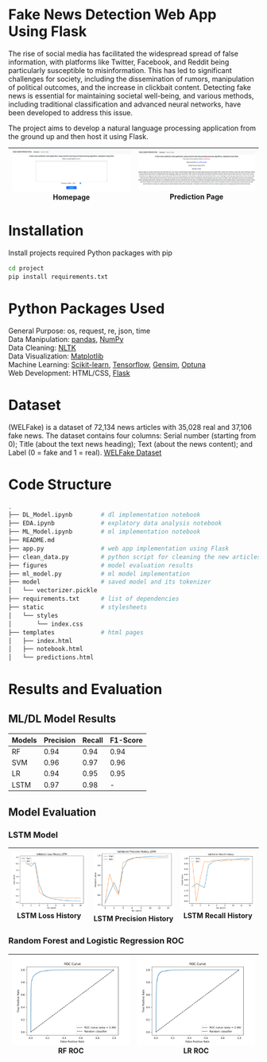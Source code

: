 # Fake News Detection Web App Using Flask
The rise of social media has facilitated the widespread spread of false information, with platforms like Twitter, Facebook, and Reddit being particularly susceptible to misinformation. This has led to significant challenges for society, including the dissemination of rumors, manipulation of political outcomes, and the increase in clickbait content. Detecting fake news is essential for maintaining societal well-being, and various methods, including traditional classification and advanced neural networks, have been developed to address this issue.

The project aims to develop a natural language processing application from the ground up and then host it using Flask.

|![](figures/WebApp_Screenshot_Home.png)<br>Homepage|![](figures/WebApp_Screenshot_Prediction.png)<br>Prediction Page|
|:-:|:-:|


# Installation
Install projects required Python packages with pip
```bash
cd project
pip install requirements.txt
```




# Python Packages Used
General Purpose: os, request, re, json, time <br /> 
Data Manipulation: [pandas](https://pandas.pydata.org/), [NumPy](https://numpy.org/) <br /> 
Data Cleaning: [NLTK](https://www.nltk.org/) <br /> 
Data Visualization: [Matplotlib](https://matplotlib.org/)<br /> 
Machine Learning: [Scikit-learn](https://scikit-learn.org/stable/install.html), [Tensorflow](https://www.tensorflow.org/guide/keras), [Gensim](https://pypi.org/project/gensim/), [Optuna](https://optuna.org/) <br/>
Web Development: HTML/CSS, [Flask](https://flask.palletsprojects.com/en/3.0.x/)

# Dataset
(WELFake) is a dataset of 72,134 news articles with 35,028 real and 37,106 fake news.
The dataset contains four columns: Serial number (starting from 0); Title (about the text news heading); Text (about the news content); and Label (0 = fake and 1 = real).
[WELFake Dataset](https://www.kaggle.com/datasets/saurabhshahane/fake-news-classification)

# Code Structure 
```bash
.
├── DL_Model.ipynb        # dl implementation notebook
├── EDA.ipynb             # explatory data analysis notebook
├── ML_Model.ipynb        # ml implementation notebook
├── README.md
├── app.py                # web app implementation using Flask
├── clean_data.py         # python script for cleaning the new articles 
├── figures               # model evaluation results 
├── ml_model.py           # ml model implementation
├── model                 # saved model and its tokenizer
│   └── vectorizer.pickle
├── requirements.txt      # list of dependencies 
├── static                # stylesheets
│   └── styles
│       └── index.css
├── templates             # html pages
│   ├── index.html
│   ├── notebook.html
│   └── predictions.html
```

# Results and Evaluation

## ML/DL Model Results

| Models   | Precision | Recall | F1-Score |
|----------|-----------|--------|----------|
| RF       |   0.94    |  0.94  |   0.94   |
| SVM      |   0.96    |  0.97  |   0.96   |
| LR       |   0.94    |  0.95  |   0.95   |
| LSTM     |   0.97    |  0.98  |    -     |

## Model Evaluation
### LSTM Model 

|![](figures/LSTM_Loss.png)<br>LSTM Loss History|![](figures/LSTM_Precision.png)<br>LSTM Precision History|![](figures/LSTM_Recall.png)<br>LSTM Recall History|
|:-:|:-:|:-:|

### Random Forest and Logistic Regression ROC
|![](figures/RF_ROC.png)<br>RF ROC|![](figures/LR_ROC.png)<br>LR ROC|
|:-:|:-:|


